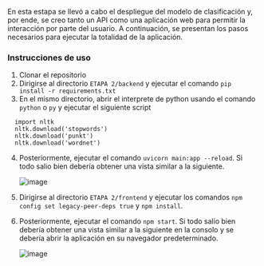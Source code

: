 En esta estapa se llevó a cabo el despliegue del modelo de clasificación y, por ende, se creo tanto un API como una aplicación web para permitir la interacción por parte del usuario. A continuación, se presentan los pasos necesarios para ejecutar la totalidad de la aplicación.

### **Instrucciones de uso**
1. Clonar el repositorio
2. Dirigirse al directorio `ETAPA 2/backend` y ejecutar el comando ```pip install -r requirements.txt```
3. En el mismo directorio, abrir el interprete de python usando el comando `python` o `py` y ejecutar el siguiente script

```
  import nltk
  nltk.download('stopwords')
  nltk.download('punkt')
  nltk.download('wordnet')
  ```
4. Posteriormente, ejecutar el comando `uvicorn main:app --reload`. Si todo salio bien debería obtener una vista similar a la siguiente.

   ![image](https://github.com/user-attachments/assets/1f177dae-6081-4d46-ac02-31d25c13f596)

5. Dirigirse al directorio `ETAPA 2/frontend` y ejecutar los comandos `npm config set legacy-peer-deps true` y `npm install`.
6. Posteriormente, ejecutar el comando `npm start`. Si todo salio bien debería obtener una vista similar a la siguiente en la consolo y se debería abrir la aplicación en su navegador predeterminado.

   ![image](https://github.com/user-attachments/assets/f81e3b9d-1c19-42dc-8bfd-1683f7390ab5)

